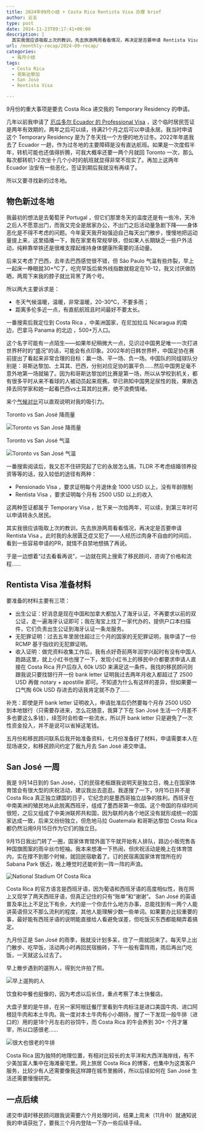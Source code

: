 ```yaml
---
title: 2024年09月小结 + Costa Rica Rentista Visa 办理 brief
author: 云五
type: post
date: 2024-11-23T09:17:41+00:00
description: |
  其实我很应该吸取上次的教训，先去旅游两周看看情况，再决定是否要申请 Rentista Visa 。此时我的永居匮乏症又犯了——人经历过肉身不自由的时间后，看到一些容易申请的PR，就情不自禁地想搞了再说。于是一边想着“过去看看再说”，一边就在网上搜索了移民顾问，咨询了价格和流程……
url: /monthly-recap/2024-09-recap/
categories:
  - 每月小结
tags:
  - Costa Rica
  - 哥斯达黎加
  - San José
  - Rentista Visa

---
```


9月份的重大事项是要去 Costa Rica 递交我的 Temporary Residency 的申请。

几年以前我申请了 [厄瓜多尔 Ecuador 的 Professional Visa](/roam/ecuador-professional-visa-application/) ，这个临时居民签证是两年有效期的，两年之后可以续，待满21个月之后可以申请永居。我当时申请这个 Temporary Residency 是为了冬天找一个方便的地方过冬。2022年年底我去了 Ecuador 一趟，作为过冬地的主要障碍是没有直达航班。如果是一次度假半年，转机可能也还值得折腾，可我大概率还要一两个月就回 Toronto 一次，那么每次都转机1-2次坐十几个小时的航班就显得非常不现实了。再加上这两年 Ecuador 治安有一些恶化，签证到期后我就没有再续了。

所以又要寻找新的过冬地。

## 物色新过冬地

我最初的想法是去葡萄牙 Portugal ，但它们那里冬天的温度还是有一些冷，天冷之后人不愿意出门，而我又完全是居家办公，不出门之后活动量急剧下降——身体恶化是不得不考虑的问题。今年夏天我开始强迫自己每天出门散步，慢慢地把运动量提上来，这里插播一下，我在家里有常规举铁，但如果人长期缺乏一些户外活动，纯粹靠举铁还是很难支撑起维持身体健康所需要的活动量。

后来又考虑了巴西，去年去巴西感觉很不错，但 São Paulo 气温有些炸裂，早上一起床一睁眼就30+°C了，吃完早饭后紫外线指数就稳定在10-12，我又讨厌做防晒，两周下来我的脖子就比背黑了两个号。

所以两大主要诉求是：
- 冬天气候温暖，温暖，非常温暖，20-30°C，不要多雨；
- 距离多伦多近一点，有直航航班且时间最好不要太长。

一番搜索后我定位到 Costa Rica ，中美洲国家，在尼加拉瓜 Nicaragua 的南边，巴拿马 Panama 的北边 ，500+万人口。

这个名字可能有一点陌生——如果年纪稍微大一点，见识过中国男足唯一一次打进世界杯时的“盛况”的话，可能会有点印象。2002年的日韩世界杯，中国足协在赛前提出了看起来非常合理的目标：赢一场、平一场、负一场。中国队的同组球队分别是：哥斯达黎加、土耳其、巴西，分别对应足协的赢平负……然后中国男足毫不意外地第一场就输了。因为和哥斯达黎加的比赛是第一场，所以从学校到机关，都有很多平时从来不看球的人被动员起来观赛。早已熟知中国男足尿性的我，果断选择去同学家和她一起看巴西vs土耳其的比赛，绝不浪费情绪。

来个[气候对比](https://weatherspark.com/compare/y/19863~15463/Comparison-of-the-Average-Weather-in-Toronto-and-San-Jos%C3%A9)可以直观说明对我的吸引力。

Toronto vs San José 降雨量

![Toronto vs San José 降雨量](https://media.go5.dev/go5media/media_attachments/files/113/534/170/607/442/157/original/05140dca796572ed.png)


Toronto vs San José 气温

![Toronto vs San José 气温](https://media.go5.dev/go5media/media_attachments/files/113/534/170/621/517/893/original/6d39b4a04869f6b4.png)


一番搜索阅读后，我又忍不住研究起了它的永居怎么搞，TLDR 不考虑结婚领养投资等等的话，投入较低的途径有两种：
 
- Pensionado Visa ，要求证明每个月退休金 1000 USD 以上，没有年龄限制
- Rentista Visa ，要求证明每个月有 2500 USD 以上的收入

这两种签证都属于 Temporary Visa ，批下来一次给两年，可以续，到第三年时可以申请转永久居民。

其实我很应该吸取上次的教训，先去旅游两周看看情况，再决定是否要申请 Rentista Visa 。此时我的永居匮乏症又犯了——人经历过肉身不自由的时间后，看到一些容易申请的PR，就情不自禁地想搞了再说。

于是一边想着“过去看看再说”，一边就在网上搜索了移民顾问，咨询了价格和流程……


## Rentista Visa 准备材料

要准备的材料主要有三项：

- 出生公证：好消息是现在中国和加拿大都加入了海牙认证，不再要求以前的双公证，走一遍海牙认证即可；我在淘宝上找了一家代办的，提供户口本扫描件，它们负责出生公证到海牙认证一条龙服务。
- 无犯罪证明：过去五年里居住超过三个月的国家的无犯罪证明，我申请了一份 RCMP 基于指纹的无犯罪证明。
- 收入证明：做完资料收集工作后，我有点好奇前两年润学兴起时有没有中国人跑路这里，就上小红书也搜了一下，发现小红书上的移民中介都要求申请人直接在 Costa Rica 开户后存入 60k USD 来满足这一条件。我找的移民顾问则跟我说只要找银行开一份 bank letter 证明我过去两年月收入都超过了 2500 USD 再做 notary + apostille 即可。不知道为什么有这样的差异，但如果要一口气掏 60k USD 存进去的话我肯定就不办了……

补充：即使是开 bank letter 证明收入，申请批准后仍然要每个月存 2500 USD 到本地银行（只需要存进来，怎么花随意，我算了下在 San José 生活一个月差不多也要这么多钱），续签时会检查一些流水，所以开 bank letter 只是避免了一次性资金投入，并不是说可以省掉这笔钱。

五月份和移民顾问联系后我开始准备资料，七月份准备好了材料，申请需要本人在现场递交，和移民顾问约定了我九月去 San José 递交申请。

## San José 一周

我是 9月14日到的 San José，订的民宿老板跟我说明天是独立日，晚上在国家体育馆会有很大型的庆祝活动，建议我出去逛逛。我遂搜了一下，9月15日并不是 Costa Rica 真正独立建国的日子，它纪念的是墨西哥独立战争的胜利。西班牙在中南美洲的殖民地从此脱离西班牙，组成了墨西哥第一帝国。这个帝国的存续时间很短，之后又组成了中美洲联邦共和国，因为联邦内各个地区没有就形成统一的国家达成一致，后来又纷纷独立，但危地马拉 Guatemala 和哥斯达黎加 Costa Rica 都仍然沿用9月15日作为它们的独立日。

9月15日我出门转了一圈，国家体育馆外面下午就开始有人排队，路边小贩兜售各种国旗图案的雨伞丝巾短袖。我本来想凑一下热闹，但庆祝活动是晚上在体育馆内，实在撑不到那个时候，就回民宿歇着了。订的民宿离国家体育馆所在的 Sabana Park 很近，晚上睡觉时还能听到一阵一阵的声浪。

![National Stadium Of Costa Rica](https://media.go5.dev/go5media/media_attachments/files/113/534/195/244/033/682/original/bb4157ccb69bdfea.jpg)


Costa Rica 的官方语言是西班牙语，因为葡语和西班牙语的高度相似性，我在网上又现学了两天西班牙语，但真正记住的只有“账单”和“谢谢”。 San José 的英语普及率比上不足比下有余，大约是一个你去什么地方办事，总能找到有一两个人能讲英语但又不那么流利的程度，其他人能理解少数一些单词。如果要办比较重要的事，最好能有西班牙语的说明能直接给人看避免误差，但吃饭买东西都能糊弄着搞定。

九月份正是 San José 的雨季，我就没计划多呆，住了一周就回来了。每天早上出门散步、吃早饭，活动两小时再回民宿搬砖，下午一般有雷阵雨，雨后再出门吃饭，一天就这么过去了。

早上散步遇到的遛狗人，得到允许拍了照。

![早上遛狗的人](https://media.go5.dev/go5media/media_attachments/files/113/534/198/567/772/744/original/1b48fc6ca8bd8ff8.jpg)

饮食和中餐也挺像的，因为考虑以后长住，重点考察了本土快餐店。

大盘子里的是牛排，在另一家阿根廷餐厅里看到牛肉标注是进口美国牛肉、进口阿根廷牛肉和本土牛肉。我一度对本土牛肉有小小期待，搜了一下发现一般牛排（进口的）用的是18个月左右的谷饲牛，而 Costa Rica 的牛会养到 30+ 个月才屠宰，所以口感很老……

![很大也很老的牛排](https://media.go5.dev/go5media/media_attachments/files/113/534/204/934/140/698/original/a1afc5368f6cfbb9.jpg)

Costa Rica 因为独特的地理位置，有相对比较长的太平洋和大西洋海岸线，有不少美加富人集中在海滩豪宅里。网上旅居 Costa Rica 的博客，也集中为这类客户服务，比较少有人还需要像我这样蹲在城市里搬砖，所以后续如何在 San José 生活还需要慢慢研究。


## 一点后续

递交申请时移民顾问跟我说需要六个月处理时间，结果上周末（11月中）就通知说我的申请获批了，要我三个月内登陆一下办一些后续手续。



